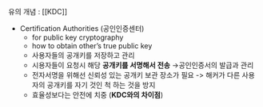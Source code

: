 유의 개념 : [[KDC]]
- Certification Authorities (공인인증센터)
	- for public key cryptography
	- how to obtain other’s true public key
	- 사용자들의 공개키를 저장하고 관리
	- 시용자들이 요청시 해당 **공개키를 서명해서 전송** 
	  →공인인증서의 발급과 관리
	- 전자서명을 위해선 신뢰성 있는 공개키 보관 장소가 필요
	  -> 해커가 다른 사용자의 공개키를 자기 것인 척 하는 것을 방지
	- 효율성보다는 안전에 치중 (**KDC와의 차이점**)
